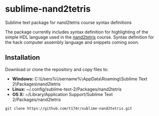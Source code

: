 # sublime-nand2tetris
Sublime text package for nand2tetris course syntax definitions

The package currently includes syntax definition for highlighting of the simple HDL 
language used in the [nand2tetris](https://class.coursera.org/nand2tetris1-001) course. 
Syntax definition for the hack computer assembly language and snippets coming soon.

## Installation

Download or clone the repository and copy files to:
* **Windows:** C:\Users\%Username%\AppData\Roaming\Sublime Text 2\Packages\nand2tetris
* **Linux:** ~/.config/sublime-text-2/Packages/nand2tetris
* **OS X:** ~/Library/Application Support/Sublime Text 2/Packages/nand2tetris

`git clone https://github.com/t17dr/sublime-nand2tetris.git`

